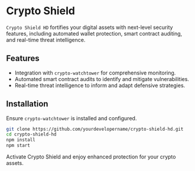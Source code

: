 # Crypto Shield

`Crypto Shield HD` fortifies your digital assets with next-level security features, including automated wallet protection, smart contract auditing, and real-time threat intelligence.

## Features

- Integration with `crypto-watchtower` for comprehensive monitoring.
- Automated smart contract audits to identify and mitigate vulnerabilities.
- Real-time threat intelligence to inform and adapt defensive strategies.

## Installation

Ensure `crypto-watchtower` is installed and configured.

```bash
git clone https://github.com/yourdevelopername/crypto-shield-hd.git
cd crypto-shield-hd
npm install
npm start
```
Activate Crypto Shield and enjoy enhanced protection for your crypto assets.

